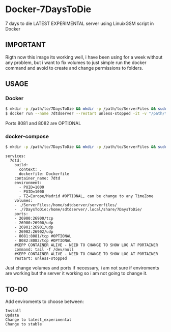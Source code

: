 # Docker-7DaysToDie
7 days to die LATEST EXPERIMENTAL server using LinuixGSM script in Docker

## IMPORTANT

Rigth now this image its working well, i have been using for a week without any problem, but i want to fix volumes to just simple run the docker command and avoid to create and change permissions to folders.

## USAGE

### Docker

```bash
$ mkdir -p /path/to/7DaysToDie && mkdir -p /path/to/ServerFiles && sudo chown -R 1001:1001 /path/to/7DaysToDie && sudo chown -R 1001:1001 /path/to/ServerFiles
$ docker run --name 7dtdserver --restart unless-stopped -it -v "/path/to/7DaysToDie:/home/sdtdserver/.local/share/7DaysToDie/" -v "/path/to/ServerFiles:/home/sdtdserver/serverfiles/" -p 26900:26900/tcp -p 26900:26900/udp -p 26901:26901/udp -p 26902:26902/udp -p 8081:8081/tcp -p 8082:8082/tcp vinanrra/7dtd
```

Ports 8081 and 8082 are OPTIONAL

### docker-compose

```bash
$ mkdir -p /path/to/7DaysToDie && mkdir -p /path/to/ServerFiles && sudo chown -R 1001:1001 /path/to/7DaysToDie && sudo chown -R 1001:1001 /path/to/ServerFiles
```

```version: '3.3'
services:
  7dtd:
    build:
      context: .
      dockerfile: Dockerfile
    container_name: 7dtd
    environment:
      - PUID=1000
      - PGID=1000
      - TZ=Europe/Madrid #OPTIONAL, can be change to any TimeZone
    volumes:
    - ./ServerFiles:/home/sdtdserver/serverfiles/
    - ./7DaysToDie:/home/sdtdserver/.local/share/7DaysToDie/
    ports:
    - 26900:26900/tcp
    - 26900:26900/udp
    - 26901:26901/udp
    - 26902:26902/udp
    - 8081:8081/tcp #OPTIONAL
    - 8082:8082/tcp #OPTIONAL
    #KEPP CONTAINER ALIVE - NEED TO CHANGE TO SHOW LOG AT PORTAINER
    command: tail -f /dev/null
    #KEPP CONTAINER ALIVE - NEED TO CHANGE TO SHOW LOG AT PORTAINER
    restart: unless-stopped
```

Just change volumes and ports if necessary, i am not sure if enviroments are working but the server it working so i am not going to change it.

## TO-DO

Add enviroments to choose between:

```
Install
Update
Change to latest_experimental
Change to stable
```
